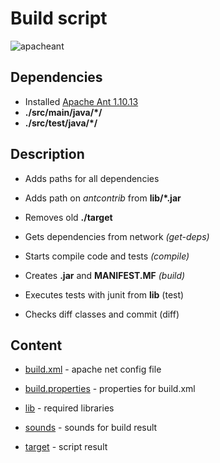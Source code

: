 # Build script

![apacheant](https://img.shields.io/badge/apacheant-A81C7D?style=for-the-badge&logo=apacheant&logoColor=white)


## Dependencies

* Installed [Apache Ant 1.10.13](https://ant.apache.org/bindownload.cgi)
* **./src/main/java/*/**
* **./src/test/java/*/**

## Description

* Adds paths for all dependencies
* Adds path on *antcontrib* from **lib/*.jar**


* Removes old **./target**


* Gets dependencies from network *(get-deps)*


* Starts compile code and tests *(compile)*


* Creates **.jar** and **MANIFEST.MF** *(build)*


* Executes tests with junit from **lib** (test)


* Сhecks diff classes and commit (diff)


## Content

* [build.xml](build.xml) - apache net config file

* [build.properties](build.properties) - properties for build.xml

* [lib](lib) - required libraries

* [sounds](sounds) - sounds for build result

* [target](target) - script result